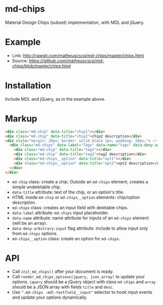 # md-chips
Material Design Chips (subset) implementation, with MDL and jQuery.

# Example
* Link: http://rawgit.com/matheuscscp/md-chips/master/chips.html
* Source: https://github.com/matheuscscp/md-chips/blob/master/chips.html

# Installation
Include MDL and jQuery, as in the example above.

# Markup
```html
<div class="md-chip" data-title="chip1"></div>
<div class="md-chip" data-title="chip2">chip2 description</div>
<div style="margin: 20px; border: solid black 1px; padding: 20px;"> <!-- dummy div to give some space -->
  <div class="md-chips" data-label="Tags" data-name="tags" data-deny-arbitrary-input>
    <div class="md-chip" data-title="tag1"></div>
    <div class="md-chip" data-title="tag2">tag2 description</div>
    <div class="md-chips__option" data-title="opt1"></div>
    <div class="md-chips__option" data-title="opt2">opt2 description</div>
  </div>
</div>
```
* `md-chip` class: create a chip. Outside an `md-chips` element, creates a simple undeletable chip.
* `data-title` attribute: text of the chip, or an option's title.
* HTML inside `md-chip` or `md-chips__option` elements: chip/option description.
* `md-chips` class: creates an input field with deletable chips.
* `data-label` attribute: `md-chips` input placeholder.
* `data-name` attribute: name attribute for inputs of an `md-chips` element (will be an array).
* `data-deny-arbitrary-input` flag attribute: include to allow input only from `md-chips` options.
* `md-chips__option` class: create an option for `md-chips`.

# API
* Call `init_md_chips()` after your document is ready.
* Call `render_md_chips_options(jquery, json_array)` to update your options. `jquery` should be a jQuery object with class `md-chips` and `array` should be a JSON array with fields `title` and `desc`.
* Use `".md-chips .mdl-textfield__input"` selector to hook input events and update your options dynamically.
